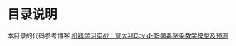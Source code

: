# 目录说明

本目录的代码参考博客
[机器学习实战：意大利Covid-19病毒感染数学模型及预测](https://imba.deephub.ai/p/cced87c064f711ea90cd05de3860c663)
